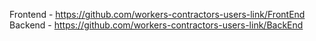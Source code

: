 Frontend - https://github.com/workers-contractors-users-link/FrontEnd
Backend - https://github.com/workers-contractors-users-link/BackEnd
